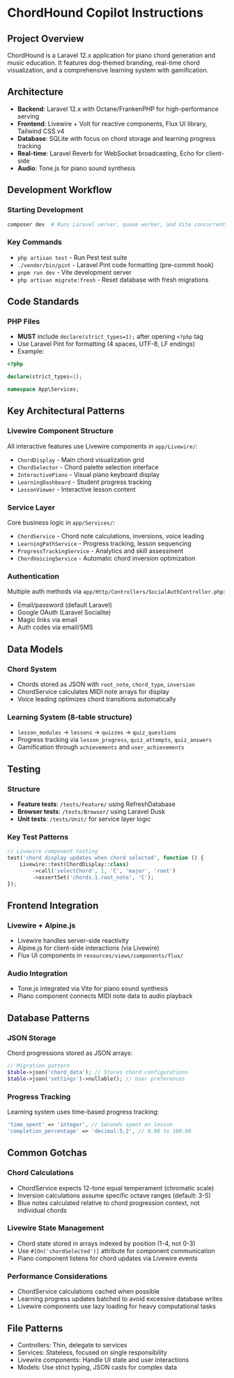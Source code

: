 # ChordHound Copilot Instructions

## Project Overview
ChordHound is a Laravel 12.x application for piano chord generation and music education. It features dog-themed branding, real-time chord visualization, and a comprehensive learning system with gamification.

## Architecture
- **Backend**: Laravel 12.x with Octane/FrankenPHP for high-performance serving
- **Frontend**: Livewire + Volt for reactive components, Flux UI library, Tailwind CSS v4
- **Database**: SQLite with focus on chord storage and learning progress tracking
- **Real-time**: Laravel Reverb for WebSocket broadcasting, Echo for client-side
- **Audio**: Tone.js for piano sound synthesis

## Development Workflow

### Starting Development
```bash
composer dev  # Runs Laravel server, queue worker, and Vite concurrently
```

### Key Commands
- `php artisan test` - Run Pest test suite
- `./vendor/bin/pint` - Laravel Pint code formatting (pre-commit hook)
- `pnpm run dev` - Vite development server
- `php artisan migrate:fresh` - Reset database with fresh migrations

## Code Standards

### PHP Files
- **MUST** include `declare(strict_types=1);` after opening `<?php` tag
- Use Laravel Pint for formatting (4 spaces, UTF-8, LF endings)
- Example:
```php
<?php

declare(strict_types=1);

namespace App\Services;
```

## Key Architectural Patterns

### Livewire Component Structure
All interactive features use Livewire components in `app/Livewire/`:
- `ChordDisplay` - Main chord visualization grid
- `ChordSelector` - Chord palette selection interface  
- `InteractivePiano` - Visual piano keyboard display
- `LearningDashboard` - Student progress tracking
- `LessonViewer` - Interactive lesson content

### Service Layer
Core business logic in `app/Services/`:
- `ChordService` - Chord note calculations, inversions, voice leading
- `LearningPathService` - Progress tracking, lesson sequencing
- `ProgressTrackingService` - Analytics and skill assessment
- `ChordVoicingService` - Automatic chord inversion optimization

### Authentication
Multiple auth methods via `app/Http/Controllers/SocialAuthController.php`:
- Email/password (default Laravel)
- Google OAuth (Laravel Socialite)
- Magic links via email
- Auth codes via email/SMS

## Data Models

### Chord System
- Chords stored as JSON with `root_note`, `chord_type`, `inversion`
- ChordService calculates MIDI note arrays for display
- Voice leading optimizes chord transitions automatically

### Learning System (8-table structure)
- `lesson_modules` → `lessons` → `quizzes` → `quiz_questions`
- Progress tracking via `lesson_progress`, `quiz_attempts`, `quiz_answers`
- Gamification through `achievements` and `user_achievements`

## Testing

### Structure
- **Feature tests**: `/tests/Feature/` using RefreshDatabase
- **Browser tests**: `/tests/Browser/` using Laravel Dusk
- **Unit tests**: `/tests/Unit/` for service layer logic

### Key Test Patterns
```php
// Livewire component testing
test('chord display updates when chord selected', function () {
    Livewire::test(ChordDisplay::class)
        ->call('selectChord', 1, 'C', 'major', 'root')
        ->assertSet('chords.1.root_note', 'C');
});
```

## Frontend Integration

### Livewire + Alpine.js
- Livewire handles server-side reactivity
- Alpine.js for client-side interactions (via Livewire)
- Flux UI components in `resources/views/components/flux/`

### Audio Integration
- Tone.js integrated via Vite for piano sound synthesis
- Piano component connects MIDI note data to audio playback

## Database Patterns

### JSON Storage
Chord progressions stored as JSON arrays:
```php
// Migration pattern
$table->json('chord_data'); // Stores chord configurations
$table->json('settings')->nullable(); // User preferences
```

### Progress Tracking
Learning system uses time-based progress tracking:
```php
'time_spent' => 'integer', // Seconds spent on lesson
'completion_percentage' => 'decimal:5,2', // 0.00 to 100.00
```

## Common Gotchas

### Chord Calculations
- ChordService expects 12-tone equal temperament (chromatic scale)
- Inversion calculations assume specific octave ranges (default: 3-5)
- Blue notes calculated relative to chord progression context, not individual chords

### Livewire State Management
- Chord state stored in arrays indexed by position (1-4, not 0-3)
- Use `#[On('chordSelected')]` attribute for component communication
- Piano component listens for chord updates via Livewire events

### Performance Considerations
- ChordService calculations cached when possible
- Learning progress updates batched to avoid excessive database writes
- Livewire components use lazy loading for heavy computational tasks

## File Patterns
- Controllers: Thin, delegate to services
- Services: Stateless, focused on single responsibility
- Livewire components: Handle UI state and user interactions
- Models: Use strict typing, JSON casts for complex data